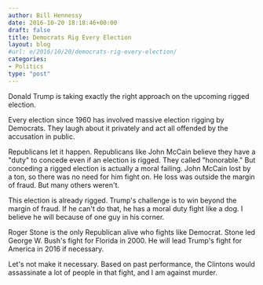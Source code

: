 ```yaml
---
author: Bill Hennessy
date: 2016-10-20 18:18:46+00:00
draft: false
title: Democrats Rig Every Election
layout: blog
#url: e/2016/10/20/democrats-rig-every-election/
categories:
- Politics
type: "post"
---
```


Donald Trump is taking exactly the right approach on the upcoming rigged election.

Every election since 1960 has involved massive election rigging by Democrats. They laugh about it privately and act all offended by the accusation in public.

Republicans let it happen. Republicans like John McCain believe they have a "duty" to concede even if an election is rigged. They called "honorable." But conceding a rigged election is actually a moral failing. John McCain lost by a ton, so there was no need for him fight on. He loss was outside the margin of fraud. But many others weren't.

This election is already rigged. Trump's challenge is to win beyond the margin of fraud. If he can't do that, he has a moral duty fight like a dog. I believe he will because of one guy in his corner.

Roger Stone is the only Republican alive who fights like Democrat. Stone led George W. Bush's fight for Florida in 2000. He will lead Trump's fight for America in 2016 if necessary.

Let's not make it necessary. Based on past performance, the Clintons would assassinate a lot of people in that fight, and I am against murder.
